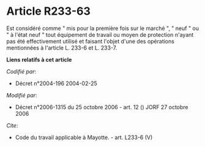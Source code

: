 # Article R233-63

Est considéré comme " mis pour la première fois sur le marché ", " neuf " ou " à l'état neuf " tout équipement de travail ou
moyen de protection n'ayant pas été effectivement utilisé et faisant l'objet d'une des opérations mentionnées à l'article L.
233-6 et L. 233-7.

**Liens relatifs à cet article**

_Codifié par_:

  - Décret n°2004-196 2004-02-25

_Modifié par_:

  - Décret n°2006-1315 du 25 octobre 2006 - art. 12 () JORF 27 octobre 2006

_Cite_:

  - Code du travail applicable à Mayotte. - art. L233-6 (V)
